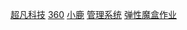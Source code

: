  <a href="https://hangshihai13650731698.github.io/%E8%B6%85%E5%87%A1%E7%A7%91%E6%8A%80/html/%E8%B6%85%E5%87%A1%E7%A7%91%E6%8A%80.html">超凡科技</a>
<a href="https://hangshihai13650731698.github.io/360/code/html/guangwang.html">360</a>
<a href="https://hangshihai13650731698.github.io/%E5%B0%8F%E9%B9%BF%E4%BD%9C%E4%B8%9A/code/%E5%B0%8F%E9%B9%BF%E4%BD%9C%E4%B8%9A.html">小鹿</a>
<a href="https://hangshihai13650731698.github.io/%E7%AE%A1%E7%90%86%E7%B3%BB%E7%BB%9F/code/html/%E4%BD%9C%E4%B8%9A%E5%86%9C.html">管理系统</a>
<a href="https://hangshihai13650731698.github.io/%E5%BC%B9%E6%80%A7%E9%AD%94%E7%9B%92%E4%BD%9C%E4%B8%9A/code/html/%E5%BC%B9%E6%80%A7%E4%BD%9C%E4%B8%9A.html">弹性魔盒作业</a>
